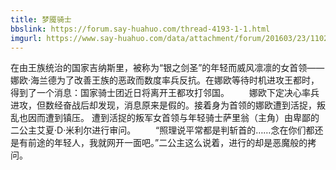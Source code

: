 ```yaml
---
title: 梦魇骑士
bbslink: https://forum.say-huahuo.com/thread-4193-1-1.html
imgurl: https://www.say-huahuo.com/data/attachment/forum/201603/23/110213aieru1nu2rrmiktf.jpg
---
```


在由王族统治的国家吉纳斯里，被称为“银之剑圣”的年轻而威风凛凛的女首领——娜欧·海兰德为了改善王族的恶政而数度率兵反抗。在娜欧等待时机进攻王都时，得到了一个消息：国家骑士团近日将离开王都攻打邻国。
　　娜欧下定决心率兵进攻，但数经奋战后却发现，消息原来是假的。接着身为首领的娜欧遭到活捉，叛乱也因而遭到镇压。
遭到活捉的叛军女首领与年轻骑士萨里翁（主角）由卑鄙的二公主艾夏·D·米利尔进行审问。
　　“照理说平常都是判斩首的……念在你们都还是有前途的年轻人，我就网开一面吧。”二公主这么说着，进行的却是恶魔般的拷问。<!--more-->
